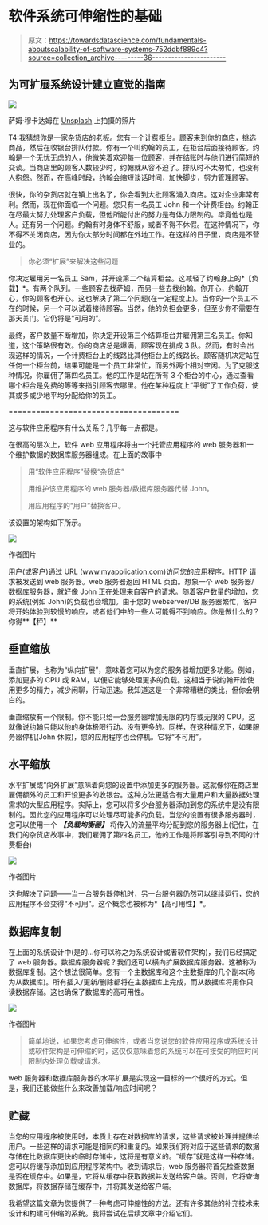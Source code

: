 # 软件系统可伸缩性的基础

> 原文：<https://towardsdatascience.com/fundamentals-aboutscalability-of-software-systems-752ddbf889c4?source=collection_archive---------36----------------------->

## 为可扩展系统设计建立直觉的指南

![](img/5c8f92c733680954b902101f80a8e01f.png)

萨姆·穆卡达姆在 [Unsplash](https://unsplash.com?utm_source=medium&utm_medium=referral) 上拍摄的照片

T4:我猜想你是一家杂货店的老板。您有一个计费柜台。顾客来到你的商店，挑选商品，然后在收银台排队付款。你有一个叫约翰的员工，在柜台后面接待顾客。约翰是一个无忧无虑的人，他微笑着欢迎每一位顾客，并在结账时与他们进行简短的交谈。当商店里的顾客人数较少时，约翰就从容不迫了。排队时不太匆忙，也没有人抱怨。然而，在高峰时段，约翰会缩短谈话时间，加快脚步，努力管理顾客。

很快，你的杂货店就在镇上出名了，你会看到大批顾客涌入商店。这对企业非常有利。然而，现在你面临一个问题。您只有一名员工 John 和一个计费柜台。约翰正在尽最大努力处理客户负载，但他所能付出的努力是有体力限制的。毕竟他也是人。还有另一个问题。约翰有时身体不舒服，或者不得不休假。在这种情况下，你不得不关闭商店，因为你大部分时间都在外地工作。在这样的日子里，商店是不营业的。

> 你必须“扩展”来解决这些问题

你决定雇用另一名员工 Sam，并开设第二个结算柜台。这减轻了约翰身上的*【负载】*。有两个队列。一些顾客去找萨姆，而另一些去找约翰。你开心，约翰开心，你的顾客也开心。这也解决了第二个问题(在一定程度上)。当你的一个员工不在的时候，另一个可以试着接待顾客。当然，他的负担会更多，但至少你不需要在那天关门。它仍将是“可用的”。

最终，客户数量不断增加，你决定开设第三个结算柜台并雇佣第三名员工。你知道，这个策略很有效。你的商店总是爆满，顾客现在排成 3 队。然而，有时会出现这样的情况，一个计费柜台上的线路比其他柜台上的线路长。顾客随机决定站在任何一个柜台前，结果可能是一个员工非常忙，而另外两个相对空闲。为了克服这种情况，你雇佣了第四名员工。他的工作是站在所有 3 个柜台的中心，通过查看哪个柜台是免费的等等来指引顾客去哪里。他在某种程度上“平衡”了工作负荷，使其或多或少地平均分配给你的员工。

=====================================

这与软件应用程序有什么关系？几乎每一点都是。

在很高的层次上，软件 web 应用程序将由一个托管应用程序的 web 服务器和一个维护数据的数据库服务器组成。在上面的故事中-

> 用“软件应用程序”替换“杂货店”
> 
> 用维护该应用程序的 web 服务器/数据库服务器代替 John。
> 
> 用应用程序的“用户”替换客户。

该设置的架构如下所示。

![](img/42e28f7ca0cf7f94e8d1ba42c1410301.png)

作者图片

用户(或客户)通过 URL (www.myapplication.com)访问您的应用程序。HTTP 请求被发送到 web 服务器。web 服务器返回 HTML 页面。想象一个 web 服务器/数据库服务器，就好像 John 正在处理来自客户的请求。随着客户数量的增加，您的系统(例如 John)的负载也会增加。由于您的 webserver/DB 服务器繁忙，客户将开始体验到较慢的响应，或者他们中的一些人可能得不到响应。你是做什么的？你得**【秤】**

## **垂直缩放**

垂直扩展，也称为“纵向扩展”，意味着您可以为您的服务器增加更多功能。例如，添加更多的 CPU 或 RAM，以便它能够处理更多的负载。这相当于说约翰开始使用更多的精力，减少闲聊，行动迅速。我知道这是一个非常糟糕的类比，但你会明白的。

垂直缩放有一个限制。你不能只给一台服务器增加无限的内存或无限的 CPU。这就像说约翰只能以他的身体极限行动。没有更多的。同样，在这种情况下，如果服务器停机(John 休假)，您的应用程序也会停机。它将“不可用”。

## 水平缩放

水平扩展或“向外扩展”意味着向您的设置中添加更多的服务器。这就像你在商店里雇佣额外的员工和开设更多的收银台。这种方法更适合有大量用户和大量数据处理需求的大型应用程序。实际上，您可以将多少台服务器添加到您的系统中是没有限制的。因此您的应用程序可以处理尽可能多的负载。当您的设置有很多服务器时，您可以使用一个 ***【负载均衡器】*** 将传入的流量平均分配到您的服务器上(记住，在我们的杂货店故事中，我们雇佣了第四名员工，他的工作是将顾客引导到不同的计费柜台)

![](img/934f286f3f8e138699e46e41c857d0ab.png)

作者图片

这也解决了问题——当一台服务器停机时，另一台服务器仍然可以继续运行，您的应用程序不会变得“不可用”。这个概念也被称为*【高可用性】*。

## 数据库复制

在上面的系统设计中(是的…你可以称之为系统设计或者软件架构)，我们已经搞定了 web 服务器。数据库服务器呢？我们还可以横向扩展数据库服务器。这被称为数据库复制。这个想法很简单。您有一个主数据库和这个主数据库的几个副本(称为从数据库)。所有插入/更新/删除都将在主数据库上完成，而从数据库将用作只读数据存储。这也确保了数据库的高可用性。

![](img/963ccb5183790b4d93cce5b006b9659e.png)

作者图片

> 简单地说，如果您考虑可伸缩性，或者当您说您的软件应用程序或系统设计或软件架构是可伸缩的时，这仅仅意味着您的系统可以在可接受的响应时间限制内处理负载或请求。

web 服务器和数据库服务器的水平扩展是实现这一目标的一个很好的方式。但是，我们还能做些什么来改善加载/响应时间呢？

## 贮藏

当您的应用程序被使用时，本质上存在对数据库的请求，这些请求被处理并提供给用户。一些这样的请求可能是相同的和重复的。如果我们将对应于这些请求的数据存储在比数据库更快的临时存储中，这将是有意义的。“缓存”就是这样一种存储。您可以将缓存添加到应用程序架构中。收到请求后，web 服务器将首先检查数据是否在缓存中。如果是，它将从缓存中获取数据并发送给客户端。否则，它将查询数据库，将数据存储在缓存中，并将其发送给客户端。

我希望这篇文章为您提供了一种考虑可伸缩性的方法。还有许多其他的补充技术来设计和构建可伸缩的系统。我将尝试在后续文章中介绍它们。